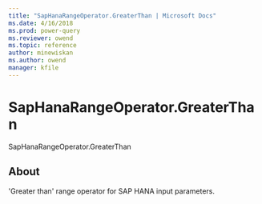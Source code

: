 ```yaml
---
title: "SapHanaRangeOperator.GreaterThan | Microsoft Docs"
ms.date: 4/16/2018
ms.prod: power-query
ms.reviewer: owend
ms.topic: reference
author: minewiskan
ms.author: owend
manager: kfile
---
```

# SapHanaRangeOperator.GreaterThan
SapHanaRangeOperator.GreaterThan  
  
## About  
'Greater than' range operator for SAP HANA input parameters.  
  
